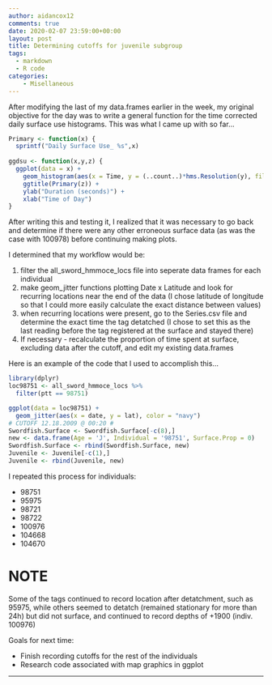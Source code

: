 ```yaml
---
author: aidancox12
comments: true
date: 2020-02-07 23:59:00+00:00
layout: post
title: Determining cutoffs for juvenile subgroup
tags:
  - markdown
  - R code
categories:
    - Misellaneous
---
```


After modifying the last of my data.frames earlier in the week, my original objective for the day 
was to write a general function for the time corrected daily surface use histograms. This was what
I came up with so far...

```r
Primary <- function(x) {
  sprintf("Daily Surface Use_ %s",x)
 
ggdsu <- function(x,y,z) {
  ggplot(data = x) +
    geom_histogram(aes(x = Time, y = (..count..)*hms.Resolution(y), fill = Day), breaks = daytime) +
    ggtitle(Primary(z)) +
    ylab("Duration (seconds)") + 
    xlab("Time of Day")
}

```

After writing this and testing it, I realized that it was necessary to go back and determine if there
were any other erroneous surface data (as was the case with 100978) before continuing making plots.

I determined that my workflow would be:
1. filter the all_sword_hmmoce_locs file into seperate data frames for each individual
2. make geom_jitter functions plotting Date x Latitude and look for recurring locations near the end of the data
  (I chose latitude of longitude so that I could more easily calculate the exact distance between values)
3. when recurring locations were present, go to the Series.csv file and determine the exact time the tag detatched
  (I chose to set this as the last reading before the tag registered at the surface and stayed there)
4. If necessary - recalculate the proportion of time spent at surface, excluding data after the cutoff, and edit my existing
  data.frames
  
Here is an example of the code that I used to accomplish this...
```r
library(dplyr)
loc98751 <- all_sword_hmmoce_locs %>% 
  filter(ptt == 98751)

ggplot(data = loc98751) +
  geom_jitter(aes(x = date, y = lat), color = "navy")
# CUTOFF 12.18.2009 @ 00:20 #
Swordfish.Surface <- Swordfish.Surface[-c(8),]
new <- data.frame(Age = 'J', Individual = '98751', Surface.Prop = 0)
Swordfish.Surface <- rbind(Swordfish.Surface, new)
Juvenile <- Juvenile[-c(1),]
Juvenile <- rbind(Juvenile, new)

```
I repeated this process for individuals:
- 98751
- 95975
- 98721
- 98722
- 100976
- 104668
- 104670
 
 # NOTE #
 Some of the tags continued to record location after detatchment, such as 95975, while others seemed to detatch
 (remained stationary for more than 24h) but did not surface, and continued to record depths of +1900 (indiv. 100976)
 
 Goals for next time:
 - Finish recording cutoffs for the rest of the individuals
 - Research code associated with map graphics in ggplot
 
 ---
 
